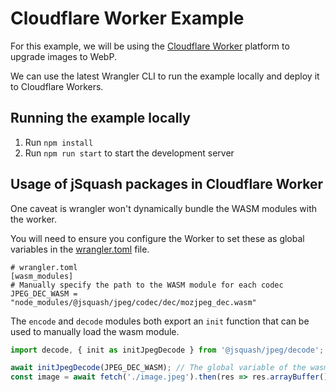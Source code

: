 # Cloudflare Worker Example

For this example, we will be using the [Cloudflare Worker](https://workers.cloudflare.com/) platform to upgrade images to WebP.

We can use the latest Wrangler CLI to run the example locally and deploy it to Cloudflare Workers.

## Running the example locally

1. Run `npm install`
2. Run `npm run start` to start the development server

## Usage of jSquash packages in Cloudflare Worker

One caveat is wrangler won't dynamically bundle the WASM modules with the worker.

You will need to ensure you configure the Worker to set these as global variables in the [wrangler.toml](wrangler.toml) file.
```
# wrangler.toml
[wasm_modules]
# Manually specify the path to the WASM module for each codec
JPEG_DEC_WASM = "node_modules/@jsquash/jpeg/codec/dec/mozjpeg_dec.wasm"
```

The `encode` and `decode` modules both export an `init` function that can be used to manually load the wasm module.

```js
import decode, { init as initJpegDecode } from '@jsquash/jpeg/decode';

await initJpegDecode(JPEG_DEC_WASM); // The global variable of the wasm module needs to be defined in the wrangler.toml file
const image = await fetch('./image.jpeg').then(res => res.arrayBuffer()).then(decode);
```
